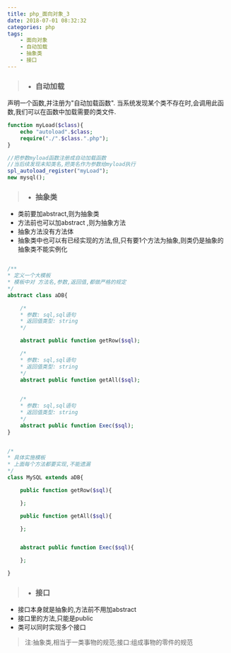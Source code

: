 ```yaml
---
title: php_面向对象_3
date: 2018-07-01 08:32:32
categories: php
tags:
    - 面向对象
    - 自动加载
    - 抽象类
    - 接口
---
```


>* ### 自动加载
声明一个函数,并注册为"自动加载函数". 当系统发现某个类不存在时,会调用此函数,我们可以在函数中加载需要的类文件.

```php
function myLoad($class){
    echo "autoload".$class;
    require("./".$class.".php");
}

//把参数myload函数注册成自动加载函数
//当后续发现未知类名,把类名作为参数给myload执行
spl_autoload_register("myLoad");
new mysql();
```

>* ### 抽象类

- 类前要加abstract,则为抽象类
- 方法前也可以加abstract ,则为抽象方法
- 抽象方法没有方法体
- 抽象类中也可以有已经实现的方法,但,只有要1个方法为抽象,则类仍是抽象的 抽象类不能实例化

```php

/**
* 定义一个大模板
* 模板中对 方法名,参数,返回值,都做严格的规定
*/
abstract class aDB{

    /*
    * 参数: sql,sql语句
    * 返回值类型: string
    */

    abstract public function getRow($sql);

    /*
    * 参数: sql,sql语句
    * 返回值类型: string
    */
    abstract public function getAll($sql);

    
    /*
    * 参数: sql,sql语句
    * 返回值类型: string
    */
    abstract public function Exec($sql);
}


/*
* 具体实施模板
* 上面每个方法都要实现,不能遗漏
*/
class MySQL extends aDB{

    public function getRow($sql){

    };

    public function getAll($sql){

    };


    abstract public function Exec($sql){

    };

}
```

>* ### 接口

- 接口本身就是抽象的,方法前不用加abstract
- 接口里的方法,只能是public
- 类可以同时实现多个接口

> 注:抽象类,相当于一类事物的规范;接口:组成事物的零件的规范



